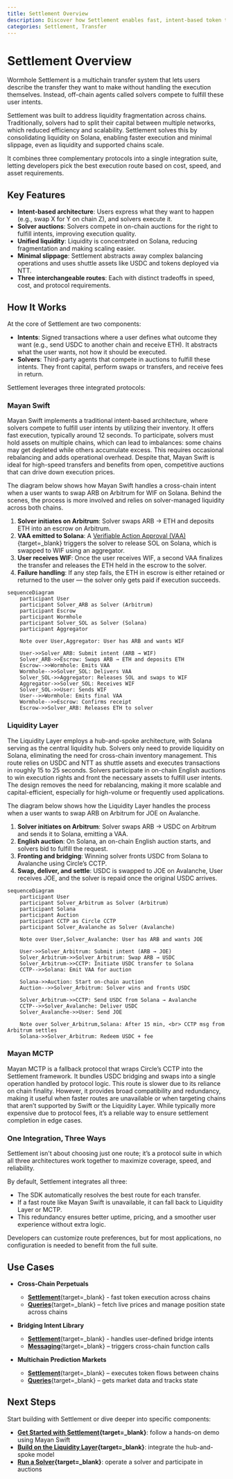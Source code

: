 ```yaml
---
title: Settlement Overview
description: Discover how Settlement enables fast, intent-based token transfers across chains using a unified system of solver auctions and integrated execution routes.
categories: Settlement, Transfer
---
```


# Settlement Overview 

Wormhole Settlement is a multichain transfer system that lets users describe the transfer they want to make without handling the execution themselves. Instead, off-chain agents called solvers compete to fulfill these user intents.

Settlement was built to address liquidity fragmentation across chains. Traditionally, solvers had to split their capital between multiple networks, which reduced efficiency and scalability. Settlement solves this by consolidating liquidity on Solana, enabling faster execution and minimal slippage, even as liquidity and supported chains scale.

It combines three complementary protocols into a single integration suite, letting developers pick the best execution route based on cost, speed, and asset requirements.

## Key Features

- **Intent-based architecture**: Users express what they want to happen (e.g., swap X for Y on chain Z), and solvers execute it.
- **Solver auctions**: Solvers compete in on-chain auctions for the right to fulfill intents, improving execution quality.
- **Unified liquidity**: Liquidity is concentrated on Solana, reducing fragmentation and making scaling easier.
- **Minimal slippage**: Settlement abstracts away complex balancing operations and uses shuttle assets like USDC and tokens deployed via NTT.
- **Three interchangeable routes**: Each with distinct tradeoffs in speed, cost, and protocol requirements.

## How It Works

At the core of Settlement are two components:

- **Intents**: Signed transactions where a user defines what outcome they want (e.g., send USDC to another chain and receive ETH). It abstracts what the user wants, not how it should be executed.
- **Solvers**: Third-party agents that compete in auctions to fulfill these intents. They front capital, perform swaps or transfers, and receive fees in return.

Settlement leverages three integrated protocols:

<!--
waiting with publishing until the Product team gives more information regarding the upcoming plans for Settlement

| Feature                | Mayan Swift               | Liquidity Layer          | Mayan MCTP                             |
|------------------------|---------------------------|--------------------------|----------------------------------------|
| Architecture           | Intent architecture       | Hub-and-spoke model      | CCTP wrapper                           |
| Speed                  | ~12 seconds               | ~15–25 seconds           | Slower, depends on chain finality      |
| Liquidity Location     | Distributed across chains | Consolidated on Solana   | Uses CCTP to move liquidity            |
| Liquidity Requirements | Inventory on all chains   | Liquidity on Solana only | None (relayer handles bridging + swap) |
| Rebalancing Required   | Yes                       | No                       | No                                     |
| Asset Support          | Primary assets            | USDC and NTT             | USDC only                              |

-->

### Mayan Swift
<!-- once the table is published, we can make this intro shorter by removing some repeated details -->

Mayan Swift implements a traditional intent-based architecture, where solvers compete to fulfill user intents by utilizing their inventory. It offers fast execution, typically around 12 seconds. To participate, solvers must hold assets on multiple chains, which can lead to imbalances: some chains may get depleted while others accumulate excess. This requires occasional rebalancing and adds operational overhead. Despite that, Mayan Swift is ideal for high-speed transfers and benefits from open, competitive auctions that can drive down execution prices.

The diagram below shows how Mayan Swift handles a cross-chain intent when a user wants to swap ARB on Arbitrum for WIF on Solana. Behind the scenes, the process is more involved and relies on solver-managed liquidity across both chains.

1. **Solver initiates on Arbitrum**: Solver swaps ARB → ETH and deposits ETH into an escrow on Arbitrum.
2. **VAA emitted to Solana**: A [Verifiable Action Approval (VAA)](/docs/protocol/infrastructure/vaas/){target=\_blank} triggers the solver to release SOL on Solana, which is swapped to WIF using an aggregator.
3. **User receives WIF**: Once the user receives WIF, a second VAA finalizes the transfer and releases the ETH held in the escrow to the solver.
4. **Failure handling**: If any step fails, the ETH in escrow is either retained or returned to the user — the solver only gets paid if execution succeeds.

```mermaid
sequenceDiagram
    participant User
    participant Solver_ARB as Solver (Arbitrum)
    participant Escrow
    participant Wormhole
    participant Solver_SOL as Solver (Solana)
    participant Aggregator

    Note over User,Aggregator: User has ARB and wants WIF

    User->>Solver_ARB: Submit intent (ARB → WIF)
    Solver_ARB->>Escrow: Swaps ARB → ETH and deposits ETH
    Escrow-->>Wormhole: Emits VAA
    Wormhole-->>Solver_SOL: Delivers VAA
    Solver_SOL->>Aggregator: Releases SOL and swaps to WIF
    Aggregator->>Solver_SOL: Receives WIF
    Solver_SOL->>User: Sends WIF
    User-->>Wormhole: Emits final VAA
    Wormhole-->>Escrow: Confirms receipt
    Escrow->>Solver_ARB: Releases ETH to solver
```

### Liquidity Layer
<!-- once the table is published, we can make this intro shorter by removing some repeated details -->

The Liquidity Layer employs a hub-and-spoke architecture, with Solana serving as the central liquidity hub. Solvers only need to provide liquidity on Solana, eliminating the need for cross-chain inventory management. This route relies on USDC and NTT as shuttle assets and executes transactions in roughly 15 to 25 seconds. Solvers participate in on-chain English auctions to win execution rights and front the necessary assets to fulfill user intents. The design removes the need for rebalancing, making it more scalable and capital-efficient, especially for high-volume or frequently used applications.

The diagram below shows how the Liquidity Layer handles the process when a user wants to swap ARB on Arbitrum for JOE on Avalanche. 

1. **Solver initiates on Arbitrum**: Solver swaps ARB → USDC on Arbitrum and sends it to Solana, emitting a VAA.
2. **English auction**: On Solana, an on-chain English auction starts, and solvers bid to fulfill the request.
3. **Fronting and bridging**: Winning solver fronts USDC from Solana to Avalanche using Circle’s CCTP.
4. **Swap, deliver, and settle**: USDC is swapped to JOE on Avalanche, User receives JOE, and the solver is repaid once the original USDC arrives.

```mermaid
sequenceDiagram
    participant User
    participant Solver_Arbitrum as Solver (Arbitrum)
    participant Solana
    participant Auction
    participant CCTP as Circle CCTP
    participant Solver_Avalanche as Solver (Avalanche)

    Note over User,Solver_Avalanche: User has ARB and wants JOE

    User->>Solver_Arbitrum: Submit intent (ARB → JOE)
    Solver_Arbitrum->>Solver_Arbitrum: Swap ARB → USDC
    Solver_Arbitrum->>CCTP: Initiate USDC transfer to Solana
    CCTP-->>Solana: Emit VAA for auction

    Solana->>Auction: Start on-chain auction
    Auction-->>Solver_Arbitrum: Solver wins and fronts USDC

    Solver_Arbitrum->>CCTP: Send USDC from Solana → Avalanche
    CCTP-->>Solver_Avalanche: Deliver USDC
    Solver_Avalanche->>User: Send JOE

    Note over Solver_Arbitrum,Solana: After 15 min, <br> CCTP msg from Arbitrum settles
    Solana->>Solver_Arbitrum: Redeem USDC + fee
```

### Mayan MCTP

Mayan MCTP is a fallback protocol that wraps Circle’s CCTP into the Settlement framework. It bundles USDC bridging and swaps into a single operation handled by protocol logic. This route is slower due to its reliance on chain finality. However, it provides broad compatibility and redundancy, making it useful when faster routes are unavailable or when targeting chains that aren’t supported by Swift or the Liquidity Layer. While typically more expensive due to protocol fees, it’s a reliable way to ensure settlement completion in edge cases.

### One Integration, Three Ways

Settlement isn't about choosing just one route; it’s a protocol suite in which all three architectures work together to maximize coverage, speed, and reliability.

By default, Settlement integrates all three:

- The SDK automatically resolves the best route for each transfer.
- If a fast route like Mayan Swift is unavailable, it can fall back to Liquidity Layer or MCTP.
- This redundancy ensures better uptime, pricing, and a smoother user experience without extra logic.

Developers can customize route preferences, but for most applications, no configuration is needed to benefit from the full suite.

## Use Cases

- **Cross-Chain Perpetuals** 

    - [**Settlement**](#){target=\_blank} - fast token execution across chains
    - [**Queries**](#){target=\_blank} – fetch live prices and manage position state across chains

- **Bridging Intent Library**

    - [**Settlement**](#){target=\_blank} - handles user-defined bridge intents
    - [**Messaging**](#){target=\_blank} – triggers cross-chain function calls

- **Multichain Prediction Markets**

    - [**Settlement**](/docs/learn/transfers/settlement/overview/){target=\_blank} – executes token flows between chains
    - [**Queries**](/docs/build/queries/overview/){target=\_blank} – gets market data and tracks state

## Next Steps

Start building with Settlement or dive deeper into specific components:

- **[Get Started with Settlement](docs/products/settlement/get-started/){target=\_blank}**: follow a hands-on demo using Mayan Swift
- **[Build on the Liquidity Layer](/docs/products/settlement/guides/liquidity-layer/){target=\_blank}**: integrate the hub-and-spoke model
- **[Run a Solver](/docs/products/settlement/guides/solver/){target=\_blank}**: operate a solver and participate in auctions

